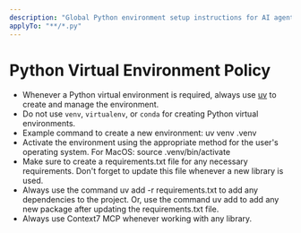 ```yaml
---
description: "Global Python environment setup instructions for AI agent"
applyTo: "**/*.py"
---
```


# Python Virtual Environment Policy

- Whenever a Python virtual environment is required, always use [uv](https://github.com/astral-sh/uv) to create and manage the environment.
- Do not use `venv`, `virtualenv`, or `conda` for creating Python virtual environments.
- Example command to create a new environment:
uv venv .venv
- Activate the environment using the appropriate method for the user's operating system.
For MacOS:
source .venv/bin/activate
- Make sure to create a requirements.txt file for any necessary requirements. Don't forget to update this file whenever a new library is used.
- Always use the command uv add -r requirements.txt to add any dependencies to the project. Or, use the command uv add <package-name> to add any new package after updating the requirements.txt file.
- Always use Context7 MCP whenever working with any library.